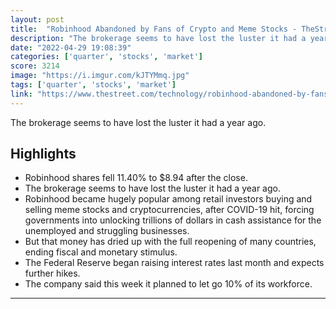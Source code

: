 ```yaml
---
layout: post
title:  "Robinhood Abandoned by Fans of Crypto and Meme Stocks - TheStreet"
description: "The brokerage seems to have lost the luster it had a year ago."
date: "2022-04-29 19:08:39"
categories: ['quarter', 'stocks', 'market']
score: 3214
image: "https://i.imgur.com/kJTYMmq.jpg"
tags: ['quarter', 'stocks', 'market']
link: "https://www.thestreet.com/technology/robinhood-abandoned-by-fans-of-crypto-and-meme-stocks"
---
```


The brokerage seems to have lost the luster it had a year ago.

## Highlights

- Robinhood shares fell 11.40% to $8.94 after the close.
- The brokerage seems to have lost the luster it had a year ago.
- Robinhood became hugely popular among retail investors buying and selling meme stocks and cryptocurrencies, after COVID-19 hit, forcing governments into unlocking trillions of dollars in cash assistance for the unemployed and struggling businesses.
- But that money has dried up with the full reopening of many countries, ending fiscal and monetary stimulus.
- The Federal Reserve began raising interest rates last month and expects further hikes.
- The company said this week it planned to let go 10% of its workforce.

---

